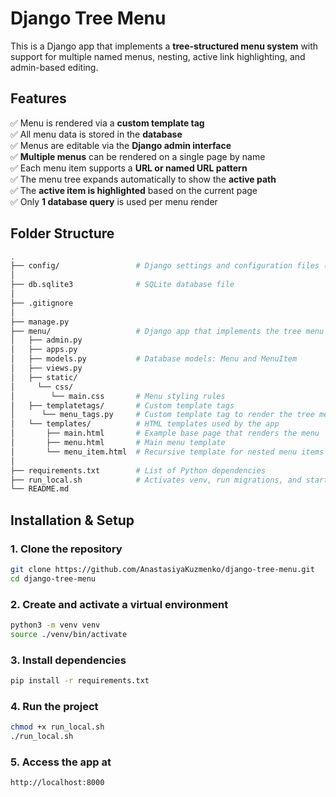 #  Django Tree Menu

This is a Django app that implements a **tree-structured menu system** with support for multiple named menus, nesting, active link highlighting, and admin-based editing.

## Features
✅ Menu is rendered via a **custom template tag**  
✅ All menu data is stored in the **database**  
✅ Menus are editable via the **Django admin interface**  
✅ **Multiple menus** can be rendered on a single page by name  
✅ Each menu item supports a **URL or named URL pattern**  
✅ The menu tree expands automatically to show the **active path**  
✅ The **active item is highlighted** based on the current page  
✅ Only **1 database query** is used per menu render 


## Folder Structure
```bash
.
├── config/                 # Django settings and configuration files (e.g., settings.py, urls.py)
│
├── db.sqlite3              # SQLite database file
│
├── .gitignore            
│
├── manage.py             
├── menu/                   # Django app that implements the tree menu
│   ├── admin.py          
│   ├── apps.py           
│   ├── models.py           # Database models: Menu and MenuItem
│   ├── views.py
│   ├── static/
│     └── css/   
│        └── main.css       # Menu styling rules     
│   ├── templatetags/       # Custom template tags
│      └── menu_tags.py     # Custom template tag to render the tree menu
│   └── templates/          # HTML templates used by the app
│       ├── main.html       # Example base page that renders the menu
│       ├── menu.html       # Main menu template
│       └── menu_item.html  # Recursive template for nested menu items
│
├── requirements.txt        # List of Python dependencies
├── run_local.sh            # Activates venv, run migrations, and start the development server
└── README.md       

```

## Installation & Setup

### 1. Clone the repository
```bash
git clone https://github.com/AnastasiyaKuzmenko/django-tree-menu.git
cd django-tree-menu
```
### 2. Create and activate a virtual environment
```bash
python3 -m venv venv
source ./venv/bin/activate
```
### 3. Install dependencies
```bash
pip install -r requirements.txt
```
### 4. Run the project
```bash
chmod +x run_local.sh
./run_local.sh
```
### 5. Access the app at
```bash
http://localhost:8000
```
